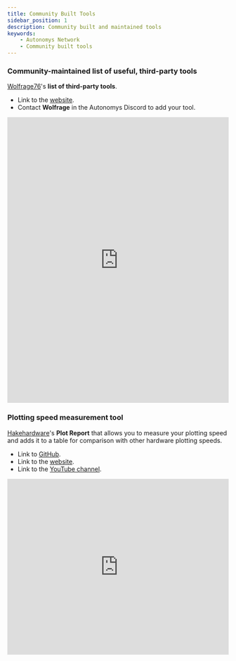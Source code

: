 ```yaml
---
title: Community Built Tools
sidebar_position: 1
description: Community built and maintained tools
keywords:
    - Autonomys Network
    - Community built tools
---
```


### Community-maintained list of useful, third-party tools

[Wolfrage76](https://github.com/wolfrage76)'s **list of third-party tools**. 
- Link to the [website](https://subspace.ifhya.com/).
- Contact **Wolfrage** in the Autonomys Discord to add your tool.

<iframe src="https://subspace.ifhya.com/" width="100%" height="650px" frameborder="0" scrolling="auto"></iframe>

### Plotting speed measurement tool

[Hakehardware](https://github.com/hakehardware)'s **Plot Report** that allows you to measure your plotting speed and adds it to a table for comparison with other hardware plotting speeds. 
- Link to [GitHub](https://github.com/hakehardware/plotreport).
- Link to the [website](https://plotreport.hakedev.com/).
- Link to the [YouTube channel](https://www.youtube.com/channel/UCakvG7QQp4oL0Rtpiei1yKg).

<iframe src="https://plotreport.hakedev.com/" width="100%" height="400px" frameborder="0" scrolling="auto"></iframe>